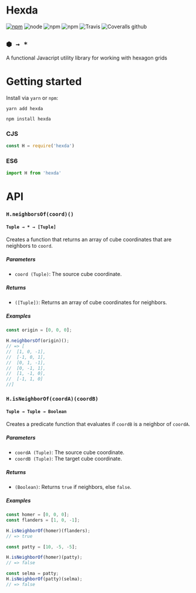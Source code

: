 # Hexda
[![npm](https://img.shields.io/npm/v/hexda.svg)](https://www.npmjs.com/package/hexda)
![node](https://img.shields.io/node/v/hexda.svg)
![npm](https://img.shields.io/npm/l/hexda.svg)
![npm](https://img.shields.io/npm/dt/hexda.svg)
![Travis](https://img.shields.io/travis/json2d/hexda.svg)
![Coveralls github](https://img.shields.io/coveralls/github/json2d/hexda.svg)

## `⬢ → *` 

A functional Javacript utility library for working with hexagon grids

# Getting started

Install via `yarn` or `npm`:

```
yarn add hexda
```
```
npm install hexda
```

### CJS

```javascript
const H = require('hexda')
```

### ES6

```javascript
import H from 'hexda'
```

# API

### `H.neighborsOf(coord)()`
#### `Tuple → * → [Tuple]`

Creates a function that returns an array of cube coordinates that are neighbors to `coord`.

##### Parameters

- `coord (Tuple)`: The source cube coordinate.

##### Returns
- `([Tuple])`: Returns an array of cube coordinates for neighbors.

##### Examples

```js
const origin = [0, 0, 0];

H.neighborsOf(origin)();
// => [
//  [1, 0, -1],
//  [-1, 0, 1],
//  [0, 1, -1],
//  [0, -1, 1],
//  [1, -1, 0],
//  [-1, 1, 0]
//]
```

### `H.isNeighborOf(coordA)(coordB)`
#### `Tuple → Tuple → Boolean`

Creates a predicate function that evaluates if `coordB` is a neighbor of `coordA`.

##### Parameters

- `coordA (Tuple)`: The source cube coordinate.
- `coordB (Tuple)`: The target cube coordinate.

##### Returns
- `(Boolean)`: Returns `true` if neighbors, else `false`.

##### Examples

```js
const homer = [0, 0, 0];
const flanders = [1, 0, -1];

H.isNeighborOf(homer)(flanders);
// => true

const patty = [10, -5, -5];

H.isNeighborOf(homer)(patty);
// => false

const selma = patty;
H.isNeighborOf(patty)(selma);
// => false
```
